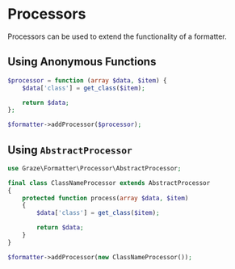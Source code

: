 # Processors

Processors can be used to extend the functionality of a formatter.

## Using Anonymous Functions

```php
$processor = function (array $data, $item) {
    $data['class'] = get_class($item);

    return $data;
};

$formatter->addProcessor($processor);
```

## Using `AbstractProcessor`

```php
use Graze\Formatter\Processor\AbstractProcessor;

final class ClassNameProcessor extends AbstractProcessor
{
    protected function process(array $data, $item)
    {
        $data['class'] = get_class($item);

        return $data;
    }
}

$formatter->addProcessor(new ClassNameProcessor());
```

